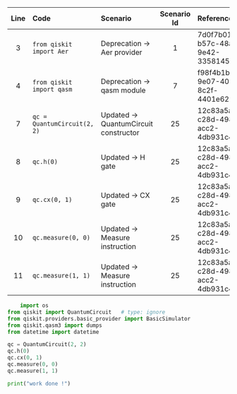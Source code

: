 | Line | Code                                     | Scenario                                             | Scenario Id | Reference                                | Artifact        | Refactoring                           |
| :--: | :--------------------------------------- | :--------------------------------------------------- | :---------: | :--------------------------------------- | :-------------- | :------------------------------------ |
| 3    | `from qiskit import Aer`                 | Deprecation -> Aer provider                          |      1      | 7d0f7b01-b57c-48a2-9e42-33581455f19f | Aer             | `from qiskit.providers.basic_provider import BasicSimulator` |
| 4    | `from qiskit import qasm`                | Deprecation -> qasm module                           |      7      | f98f4b1b-9e07-405c-8c2f-4401e623286f | qiskit.qasm     | `from qiskit.qasm3 import dumps`      |
| 7    | `qc = QuantumCircuit(2, 2)`              | Updated -> QuantumCircuit constructor               |     25      | 12c83a5a-c28d-4986-acc2-4db931c4c15a | QuantumCircuit  | `qc = QuantumCircuit(2, 2)`           |
| 8    | `qc.h(0)`                                | Updated -> H gate                                    |     25      | 12c83a5a-c28d-4986-acc2-4db931c4c15a | qc.h            | `qc.h(0)`                             |
| 9    | `qc.cx(0, 1)`                            | Updated -> CX gate                                   |     25      | 12c83a5a-c28d-4986-acc2-4db931c4c15a | qc.cx           | `qc.cx(0, 1)`                         |
| 10   | `qc.measure(0, 0)`                       | Updated -> Measure instruction                       |     25      | 12c83a5a-c28d-4986-acc2-4db931c4c15a | qc.measure      | `qc.measure(0, 0)`                    |
| 11   | `qc.measure(1, 1)`                       | Updated -> Measure instruction                       |     25      | 12c83a5a-c28d-4986-acc2-4db931c4c15a | qc.measure      | `qc.measure(1, 1)`                    |


```python
    import os
from qiskit import QuantumCircuit   # type: ignore
from qiskit.providers.basic_provider import BasicSimulator
from qiskit.qasm3 import dumps
from datetime import datetime

qc = QuantumCircuit(2, 2)
qc.h(0)
qc.cx(0, 1)
qc.measure(0, 0)
qc.measure(1, 1)

print("work done !")
```
